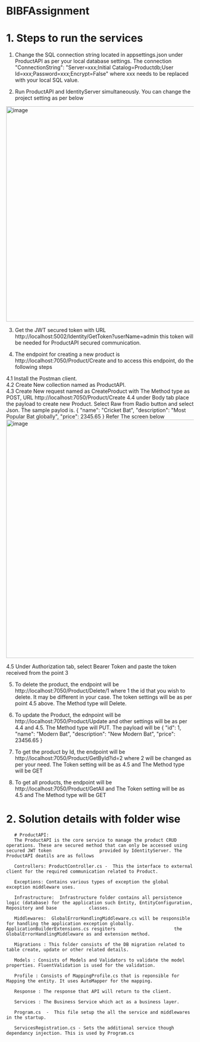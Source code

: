 # BIBFAssignment

# 1. Steps to run the services
 1. Change the SQL connection string located in appsettings.json under ProductAPI as per your local database settings. The connection  
  "ConnectionString": "Server=xxx;Initial Catalog=Productdb;User Id=xxx;Password=xxx;Encrypt=False" where xxx needs to be replaced with your local SQL value.
 
 2. Run ProductAPI and IdentityServer simultaneously. You can change the project setting as per below
 <img width="578" alt="image" src="https://user-images.githubusercontent.com/58332656/230296163-85dd2d07-7c11-4aaa-b063-6e62a3e00585.png">
 
 3. Get the JWT secured token with URL http://localhost:5002/Identity/GetToken?userName=admin this token will be needed for ProductAPI secured communication.
 
 4. The endpoint for creating a new product is http://localhost:7050/Product/Create and to access this endpoint, do the following steps
 
   4.1 Install the Postman client.   
   4.2 Create New collection named as ProductAPI.   
   4.3 Create New request named as CreateProduct with The Method type as POST, URL http://localhost:7050/Product/Create 
   4.4 under Body tab place the payload to create new Product. Select Raw from Radio button and select Json. The sample paylod is. 
          { 
            "name": "Cricket Bat",
            "description": "Most Popular Bat globally",
           "price": 2345.65
          }
      Refer The screen below
    <img width="640" alt="image" src="https://user-images.githubusercontent.com/58332656/230302107-d5a2d14d-ec8f-4838-8f27-c932eaade8f5.png">

   4.5 Under Authorization tab, select Bearer Token and paste the token received from the point 3
   
   5. To delete the product, the endpoint will be http://localhost:7050/Product/Delete/1 where 1 the id that you wish to delete. It may be different in your case.        The token settings will be as per point 4.5 above. The Method type will Delete.
   
   6. To update the Product, the ednpoint will be http://localhost:7050/Product/Update and other settings will be as per 4.4 and 4.5. The Method type will PUT. The         payload will be 
     {
       "id": 1,
       "name": "Modern Bat",
       "description": "New Modern Bat",
       "price": 23456.65
     }
   
   7. To get the product by Id, the endpoint will be http://localhost:7050/Product/GetById?id=2 where 2 will be changed as per your need. The Token setting will be         as 4.5 and The Method type will be GET
   8. To get all products, the endpoint will be http://localhost:7050/Product/GetAll and The Token setting will be as 4.5 and The Method type will be GET

  # 2. Solution details with folder wise 
     
       # ProductAPI: 
       The ProductAPI is the core service to manage the product CRUD operations. These are secured method that can only be accessed using secured JWT token                  provided by IdentityServer. The ProductAPI deatils are as follows
       
       Controllers: ProductController.cs -  This the interface to external client for the required communication related to Product.
       
       Exceptions: Contains various types of exception the global exception middleware uses.
       
       Infrastructure:  Infrastructure folder contains all persistence logic (database) for the application such Entity, EntityConfiguration, Repository and base            classes.
        
       Middlewares:  GlobalErrorHandlingMiddleware.cs will be responsible for handling the application exception globally. ApplicationBuilderExtensions.cs resgiters                      the GlobalErrorHandlingMiddleware as and extension method.
       
       Migrations : This folder consists of the DB migration related to table create, update or other related details.
       
       Models : Consists of Models and Validators to validate the model properties. FluentValidation is used for the validation.
       
       Profile : Consists of MappingProfile.cs that is reponsible for Mapping the entity. It uses AutoMapper for the mapping.
       
       Response : The response that API will return to the client.
       
       Services : The Business Service which act as a business layer.
       
       Program.cs  -  This file setup the all the service and middlewares in the startup.
       
       ServicesRegistration.cs - Sets the additional service though dependancy injection. This is used by Program.cs
       
       
   
    
    
     
   
